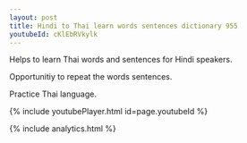 ```yaml
---
layout: post
title: Hindi to Thai learn words sentences dictionary 955 
youtubeId: cKlEbRVkylk
---
```

 
 
Helps to learn Thai words and sentences for Hindi speakers.

Opportunitiy to repeat the words sentences. 

Practice Thai language. 
 
{% include youtubePlayer.html id=page.youtubeId %}
 
 
{% include analytics.html %}
